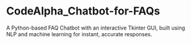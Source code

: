 # CodeAlpha_Chatbot-for-FAQs
A Python-based FAQ Chatbot with an interactive Tkinter GUI, built using NLP and machine learning for instant, accurate responses.
